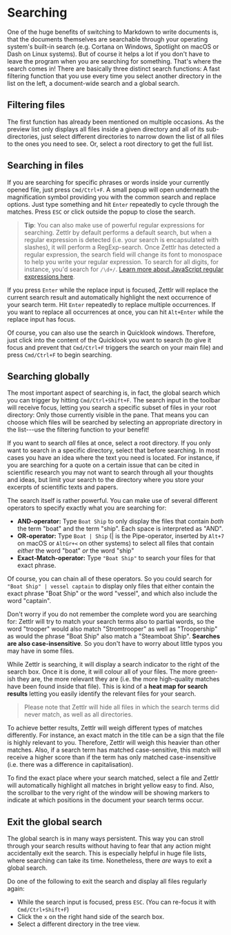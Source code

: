 # Searching

One of the huge benefits of switching to Markdown to write documents is, that the documents themselves are searchable through your operating system's built-in search (e.g. Cortana on Windows, Spotlight on macOS or Dash on Linux systems). But of course it helps a lot if you don't have to leave the program when you are searching for something. That's where the search comes in! There are basically three distinct search functions: A fast filtering function that you use every time you select another directory in the list on the left, a document-wide search and a global search.

## Filtering files

The first function has already been mentioned on multiple occasions. As the preview list only displays all files inside a given directory and all of its sub-directories, just select different directories to narrow down the list of all files to the ones you need to see. Or, select a root directory to get the full list.

## Searching in files

If you are searching for specific phrases or words inside your currently opened file, just press `Cmd/Ctrl+F`. A small popup will open underneath the magnification symbol providing you with the common search and replace options. Just type something and hit `Enter` repeatedly to cycle through the matches. Press `ESC` or click outside the popup to close the search.

> **Tip**: You can also make use of powerful regular expressions for searching. Zettlr by default performs a default search, but when a regular expression is detected (i.e. your search is encapsulated with slashes), it will perform a RegExp-search. Once Zettlr has detected a regular expression, the search field will change its font to monospace to help you write your regular expression. To search for all digits, for instance, you'd search for `/\d+/`. [Learn more about JavaScript regular expressions here](https://codeburst.io/javascript-learn-regular-expressions-for-beginners-bb6107015d91).

If you press `Enter` while the replace input is focused, Zettlr will replace the current search result and automatically highlight the next occurrence of your search term. Hit `Enter` repeatedly to replace multiple occurrences. If you want to replace all occurrences at once, you can hit `Alt+Enter` while the replace input has focus.

Of course, you can also use the search in Quicklook windows. Therefore, just click into the content of the Quicklook you want to search (to give it focus and prevent that `Cmd/Ctrl+F` triggers the search on your main file) and press `Cmd/Ctrl+F` to begin searching.

## Searching globally

The most important aspect of searching is, in fact, the global search which you can trigger by hitting `Cmd/Ctrl+Shift+F`. The search input in the toolbar will receive focus, letting you search a specific subset of files in your root directory: Only those currently visible in the pane. That means you can choose which files will be searched by selecting an appropriate directory in the list---use the filtering function to your benefit!

If you want to search _all_ files at once, select a root directory. If you only want to search in a specific directory, select that before searching. In most cases you have an idea where the text you need is located. For instance, if you are searching for a quote on a certain issue that can be cited in scientific research you may not want to search through all your thoughts and ideas, but limit your search to the directory where you store your excerpts of scientific texts and papers.

The search itself is rather powerful. You can make use of several different operators to specify exactly what you are searching for:

* **AND-operator:** Type `Boat Ship` to only display the files that contain _both_ the term "boat" and the term "ship". Each space is interpreted as "AND".
* **OR-operator:** Type `Boat | Ship` (| is the Pipe-operator, inserted by `Alt+7` on macOS or `AltGr+<` on other systems) to select all files that contain _either_ the word "boat" _or_ the word "ship"
* **Exact-Match-operator:** Type `"Boat Ship"` to search your files for that exact phrase.

Of course, you can chain all of these operators. So you could search for `"Boat Ship" | vessel captain` to display only files that either contain the exact phrase "Boat Ship" or the word "vessel", and which also include the word "captain".

Don't worry if you do not remember the complete word you are searching for: Zettlr will try to match your search terms also to partial words, so the word "trooper" would also match "Stromtrooper" as well as "Troopership" as would the phrase "Boat Ship" also match a "Steamboat Ship". **Searches are also case-insensitive**. So you don't have to worry about little typos you may have in some files.

While Zettlr is searching, it will display a search indicator to the right of the search box. Once it is done, it will colour all of your files. The more green-ish they are, the more relevant they are (i.e. the more high-quality matches have been found inside that file). This is kind of a **heat map for search results** letting you easily identify the relevant files for your search.

> Please note that Zettlr will hide all files in which the search terms did never match, as well as all directories.

To achieve better results, Zettlr will weigh different types of matches differently. For instance, an exact match in the title can be a sign that the file is highly relevant to you. Therefore, Zettlr will weigh this heavier than other matches. Also, if a search term has matched case-sensitive, this match will receive a higher score than if the term has only matched case-insensitive (i.e. there was a difference in capitalisation).

To find the exact place where your search matched, select a file and Zettlr will automatically highlight all matches in bright yellow easy to find. Also, the scrollbar to the very right of the window will be showing markers to indicate at which positions in the document your search terms occur.

## Exit the global search

The global search is in many ways persistent. This way you can stroll through your search results without having to fear that any action might accidentally exit the search. This is especially helpful in huge file lists, where searching can take its time. Nonetheless, there _are_ ways to exit a global search.

Do one of the following to exit the search and display all files regularly again:

* While the search input is focused, press `ESC`. (You can re-focus it with `Cmd/Ctrl+Shift+F`)
* Click the `x` on the right hand side of the search box.
* Select a different directory in the tree view.
